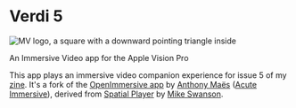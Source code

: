 # Verdi 5

![MV logo, a square with a downward pointing triangle inside](https://michaelverdi.com/blog/wp-content/uploads/2024/06/mv-270.png)

An Immersive Video app for the Apple Vision Pro

This app plays an immersive video companion experience for issue 5 of my [zine](https://michaelverdi.com/zine/). It's a fork of the [OpenImmersive app](https://github.com/acuteimmersive/openimmersive) by [Anthony Maës](https://www.linkedin.com/in/portemantho/) ([Acute Immersive](https://acuteimmersive.com/)), derived from [Spatial Player](https://github.com/mikeswanson/SpatialPlayer/) by [Mike Swanson](https://blog.mikeswanson.com/). 